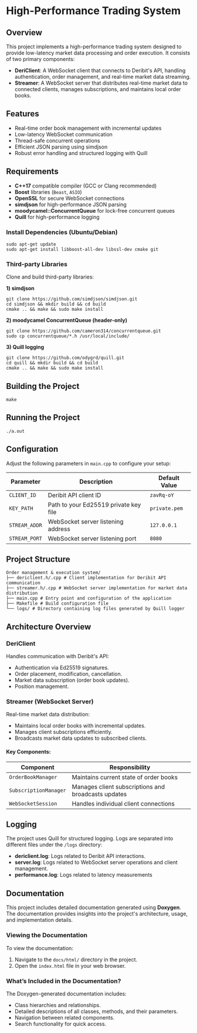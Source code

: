 # High-Performance Trading System

## Overview

This project implements a high-performance trading system designed to provide low-latency market data processing and order execution. It consists of two primary components:

- **DeriClient**: A WebSocket client that connects to Deribit's API, handling authentication, order management, and real-time market data streaming.
- **Streamer**: A WebSocket server that distributes real-time market data to connected clients, manages subscriptions, and maintains local order books.

## Features

- Real-time order book management with incremental updates
- Low-latency WebSocket communication
- Thread-safe concurrent operations
- Efficient JSON parsing using simdjson
- Robust error handling and structured logging with Quill

## Requirements

- **C++17** compatible compiler (GCC or Clang recommended)
- **Boost** libraries (`Beast`, `ASIO`)
- **OpenSSL** for secure WebSocket connections
- **simdjson** for high-performance JSON parsing
- **moodycamel::ConcurrentQueue** for lock-free concurrent queues
- **Quill** for high-performance logging

### Install Dependencies (Ubuntu/Debian)

```
sudo apt-get update 
sudo apt-get install libboost-all-dev libssl-dev cmake git
```

### Third-party Libraries

Clone and build third-party libraries:

**1) simdjson**

```
git clone https://github.com/simdjson/simdjson.git
cd simdjson && mkdir build && cd build
cmake .. && make && sudo make install
```
**2) moodycamel ConcurrentQueue (header-only)**

```
git clone https://github.com/cameron314/concurrentqueue.git
sudo cp concurrentqueue/*.h /usr/local/include/

```

**3) Quill logging**

```
git clone https://github.com/odygrd/quill.git
cd quill && mkdir build && cd build
cmake .. && make && sudo make install

```


## Building the Project

```
make
```


## Running the Project

```
./a.out
```


## Configuration

Adjust the following parameters in `main.cpp` to configure your setup:

| Parameter     | Description                            | Default Value          |
|---------------|----------------------------------------|------------------------|
| `CLIENT_ID`   | Deribit API client ID                  | `zavRq-oY`|
| `KEY_PATH`    | Path to your Ed25519 private key file  | `private.pem` |
| `STREAM_ADDR` | WebSocket server listening address     | `127.0.0.1`            |
| `STREAM_PORT` | WebSocket server listening port        | `8080`                 |

## Project Structure

```
Order management & execution system/
├── dericlient.h/.cpp # Client implementation for Deribit API communication
├── streamer.h/.cpp # WebSocket server implementation for market data distribution
├── main.cpp # Entry point and configuration of the application
├── Makefile # Build configuration file
└── logs/ # Directory containing log files generated by Quill logger

```


## Architecture Overview

### DeriClient

Handles communication with Deribit's API:

- Authentication via Ed25519 signatures.
- Order placement, modification, cancellation.
- Market data subscription (order book updates).
- Position management.

### Streamer (WebSocket Server)

Real-time market data distribution:

- Maintains local order books with incremental updates.
- Manages client subscriptions efficiently.
- Broadcasts market data updates to subscribed clients.

#### Key Components:

| Component            | Responsibility                                                     |
|----------------------|--------------------------------------------------------------------|
| `OrderBookManager`   | Maintains current state of order books                             |
| `SubscriptionManager`| Manages client subscriptions and broadcasts updates                |
| `WebSocketSession`   | Handles individual client connections                              |

## Logging

The project uses Quill for structured logging. Logs are separated into different files under the `/logs` directory:

- **dericlient.log**: Logs related to Deribit API interactions.
- **server.log**: Logs related to WebSocket server operations and client management.
- **performance.log**: Logs related to latency measurements

## Documentation

This project includes detailed documentation generated using **Doxygen**. The documentation provides insights into the project's architecture, usage, and implementation details.

### Viewing the Documentation

To view the documentation:

1. Navigate to the `docs/html/` directory in the project.
2. Open the `index.html` file in your web browser.


### What’s Included in the Documentation?

The Doxygen-generated documentation includes:
- Class hierarchies and relationships.
- Detailed descriptions of all classes, methods, and their parameters.
- Navigation between related components.
- Search functionality for quick access.














